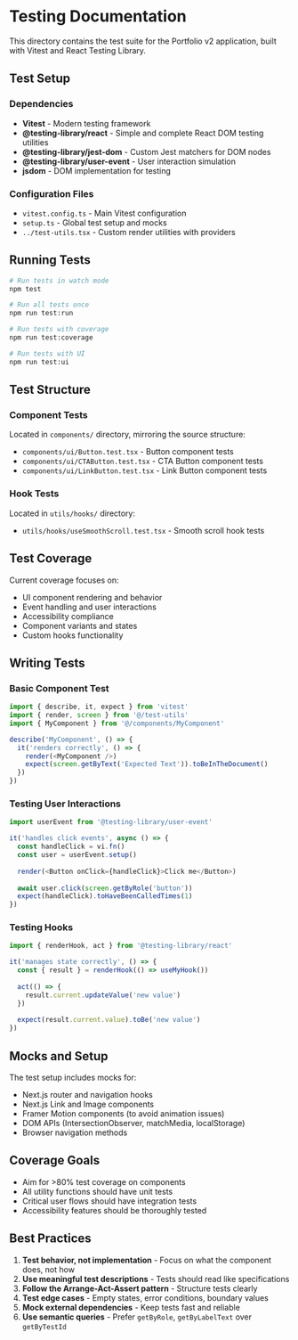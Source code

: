 # Testing Documentation

This directory contains the test suite for the Portfolio v2 application, built with Vitest and React Testing Library.

## Test Setup

### Dependencies
- **Vitest** - Modern testing framework
- **@testing-library/react** - Simple and complete React DOM testing utilities
- **@testing-library/jest-dom** - Custom Jest matchers for DOM nodes
- **@testing-library/user-event** - User interaction simulation
- **jsdom** - DOM implementation for testing

### Configuration Files
- `vitest.config.ts` - Main Vitest configuration
- `setup.ts` - Global test setup and mocks
- `../test-utils.tsx` - Custom render utilities with providers

## Running Tests

```bash
# Run tests in watch mode
npm test

# Run all tests once
npm run test:run

# Run tests with coverage
npm run test:coverage

# Run tests with UI
npm run test:ui
```

## Test Structure

### Component Tests
Located in `components/` directory, mirroring the source structure:
- `components/ui/Button.test.tsx` - Button component tests
- `components/ui/CTAButton.test.tsx` - CTA Button component tests
- `components/ui/LinkButton.test.tsx` - Link Button component tests

### Hook Tests
Located in `utils/hooks/` directory:
- `utils/hooks/useSmoothScroll.test.tsx` - Smooth scroll hook tests

## Test Coverage

Current coverage focuses on:
- UI component rendering and behavior
- Event handling and user interactions
- Accessibility compliance
- Component variants and states
- Custom hooks functionality

## Writing Tests

### Basic Component Test
```typescript
import { describe, it, expect } from 'vitest'
import { render, screen } from '@/test-utils'
import { MyComponent } from '@/components/MyComponent'

describe('MyComponent', () => {
  it('renders correctly', () => {
    render(<MyComponent />)
    expect(screen.getByText('Expected Text')).toBeInTheDocument()
  })
})
```

### Testing User Interactions
```typescript
import userEvent from '@testing-library/user-event'

it('handles click events', async () => {
  const handleClick = vi.fn()
  const user = userEvent.setup()
  
  render(<Button onClick={handleClick}>Click me</Button>)
  
  await user.click(screen.getByRole('button'))
  expect(handleClick).toHaveBeenCalledTimes(1)
})
```

### Testing Hooks
```typescript
import { renderHook, act } from '@testing-library/react'

it('manages state correctly', () => {
  const { result } = renderHook(() => useMyHook())
  
  act(() => {
    result.current.updateValue('new value')
  })
  
  expect(result.current.value).toBe('new value')
})
```

## Mocks and Setup

The test setup includes mocks for:
- Next.js router and navigation hooks
- Next.js Link and Image components
- Framer Motion components (to avoid animation issues)
- DOM APIs (IntersectionObserver, matchMedia, localStorage)
- Browser navigation methods

## Coverage Goals

- Aim for >80% test coverage on components
- All utility functions should have unit tests
- Critical user flows should have integration tests
- Accessibility features should be thoroughly tested

## Best Practices

1. **Test behavior, not implementation** - Focus on what the component does, not how
2. **Use meaningful test descriptions** - Tests should read like specifications
3. **Follow the Arrange-Act-Assert pattern** - Structure tests clearly
4. **Test edge cases** - Empty states, error conditions, boundary values
5. **Mock external dependencies** - Keep tests fast and reliable
6. **Use semantic queries** - Prefer `getByRole`, `getByLabelText` over `getByTestId`